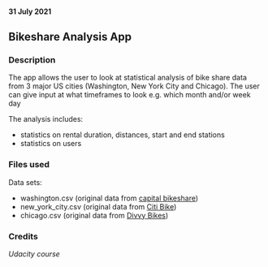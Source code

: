 #### 31 July 2021

## **Bikeshare Analysis App**

### Description
The app allows the user to look at statistical analysis of bike share data from 3 major US cities (Washington, New York City and Chicago). The user can give input at what timeframes to look e.g. which month and/or week day

The analysis includes:
* statistics on rental duration, distances, start and end stations
* statistics on users

### Files used

Data sets:
* washington.csv (original data from [capital bikeshare](https://www.capitalbikeshare.com/system-data))
* new_york_city.csv (original data from [Citi Bike](https://www.citibikenyc.com/system-data))
* chicago.csv (original data from [Divvy Bikes](https://www.divvybikes.com/system-data))

### Credits
*Udacity course*

